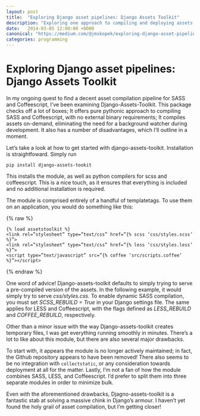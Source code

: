```yaml
---
layout: post
title:  "Exploring Django asset pipelines: Django Assets Toolkit"
description: "Exploring one approach to compiling and deploying assets in Django."
date:   2014-03-05 12:00:00 +0000
canonical: "https://medium.com/@jmskopek/exploring-django-asset-pipelines-django-assets-toolkit-dbf0a32ea2c8"
categories: programming
---
```


# Exploring Django asset pipelines: Django Assets Toolkit

In my ongoing quest to find a decent asset compilation pipeline for SASS and Coffeescript, I’ve been examining Django-Assets-Toolkit. This package checks off a lot of boxes; It offers pure pythonic approach to compiling SASS and Coffeescript, with no external binary requirements; It compiles assets on-demand, eliminating the need for a background watcher during development. It also has a number of disadvantages, which I’ll outline in a moment.

Let’s take a look at how to get started with django-assets-toolkit. Installation is straightfoward. Simply run

~~~
pip install django-assets-tookit
~~~

This installs the module, as well as python compilers for scss and coffeescript. This is a nice touch, as it ensures that everything is included and no additional installation is required.

The module is comprised entirely of a handful of templatetags. To use them on an application, you would do something like this:

{% raw %}
~~~
{% load assetstoolkit %}
<link rel=”stylesheet” type=”text/css” href=”{% scss ‘css/styles.scss’ %}”>
<link rel=”stylesheet” type=”text/css” href=”{% less ‘css/styles.less’ %}”>
<script type=”text/javascript” src=”{% coffee ‘src/scripts.coffee’ %}”></script>
~~~
{% endraw %}

One word of advice! Django-assets-toolkit defaults to simply trying to serve a pre-compiled version of the assets. In the following example, it would simply try to serve *css/styles.css*. To enable dynamic SASS compilation, you must set *SCSS_REBUILD = True* in your Django settings file. The same applies for LESS and Coffeescript, with the flags defined as *LESS_REBUILD* and *COFFEE_REBUILD*, respectively.

Other than a minor issue with the way Django-assets-toolkit creates temporary files, I was get everything running smoothly in minutes. There’s a lot to like about this module, but there are also several major drawbacks.

To start with, it appears the module is no longer actively maintained; in fact, the Github repository appears to have been removed! There also seems to be no integration with `collectstatic`, or any consideration towards deployment at all for the matter. Lastly, I’m not a fan of how the module combines SASS, LESS, and Coffeescript. I’d prefer to split them into three separate modules in order to minimize bulk.

Even with the aforementioned drawbacks, Djagno-assets-toolkit is a fantastic stab at solving a massive chink in Django’s armour. I haven’t yet found the holy grail of asset compilation, but I’m getting closer!
